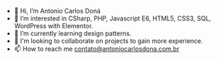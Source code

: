- 👋 Hi, I’m Antonio Carlos Doná
- 👀 I’m interested in CSharp, PHP, Javascript E6, HTML5, CSS3, SQL, WordPress with Elementor.
- 🌱 I’m currently learning design patterns.
- 💞️ I'm looking to collaborate on projects to gain more experience.
- 📫 How to reach me contato@antoniocarlosdona.com.br

<!---
acdona/acdona is a ✨ special ✨ repository because its `README.md` (this file) appears on your GitHub profile.
You can click the Preview link to take a look at your changes.
--->

